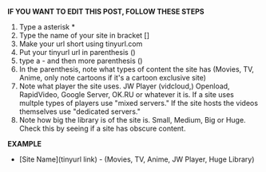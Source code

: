**IF YOU WANT TO EDIT THIS POST, FOLLOW THESE STEPS**

1. Type a asterisk *
2. Type the name of your site in bracket []
3. Make your url short using tinyurl.com
4. Put your tinyurl url in parenthesis ()
5. type a - and then more parenthesis ()
6. In the parenthesis, note what types of content the site has (Movies, TV, Anime, only note cartoons if it's a cartoon exclusive site) 
7. Note what player the site uses. JW Player (vidcloud,) Openload, RapidVideo, Google Server, OK.RU or whatever it is. If a site uses multple types of players use "mixed servers." If the site hosts the videos themselves use "dedicated servers." 
8. Note how big the library is of the site is. Small, Medium, Big or Huge. Check this by seeing if a site has obscure content. 

**EXAMPLE**

* [Site Name](tinyurl link) - (Movies, TV, Anime, JW Player, Huge Library)



